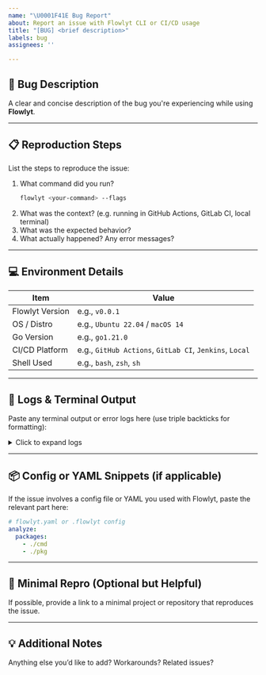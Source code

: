```yaml
---
name: "\U0001F41E Bug Report"
about: Report an issue with Flowlyt CLI or CI/CD usage
title: "[BUG] <brief description>"
labels: bug
assignees: ''

---
```


## 🐛 Bug Description
A clear and concise description of the bug you're experiencing while using **Flowlyt**.

---

## 📋 Reproduction Steps
List the steps to reproduce the issue:

1. What command did you run?
   ```bash
   flowlyt <your-command> --flags
   ```
2. What was the context? (e.g. running in GitHub Actions, GitLab CI, local terminal)
3. What was the expected behavior?
4. What actually happened? Any error messages?

---

## 💻 Environment Details

| Item              | Value                       |
|-------------------|-----------------------------|
| Flowlyt Version   | e.g., `v0.0.1`              |
| OS / Distro       | e.g., `Ubuntu 22.04` / `macOS 14` |
| Go Version        | e.g., `go1.21.0`            |
| CI/CD Platform    | e.g., `GitHub Actions`, `GitLab CI`, `Jenkins`, `Local` |
| Shell Used        | e.g., `bash`, `zsh`, `sh`   |

---

## 📜 Logs & Terminal Output
Paste any terminal output or error logs here (use triple backticks for formatting):

<details>
<summary>Click to expand logs</summary>

```
flowlyt analyze --all
Error: unexpected token at line 24
```

</details>

---

## 📦 Config or YAML Snippets (if applicable)
If the issue involves a config file or YAML you used with Flowlyt, paste the relevant part here:

```yaml
# flowlyt.yaml or .flowlyt config
analyze:
  packages:
    - ./cmd
    - ./pkg
```

---

## 📁 Minimal Repro (Optional but Helpful)
If possible, provide a link to a minimal project or repository that reproduces the issue.

---

## 💡 Additional Notes
Anything else you’d like to add? Workarounds? Related issues?
